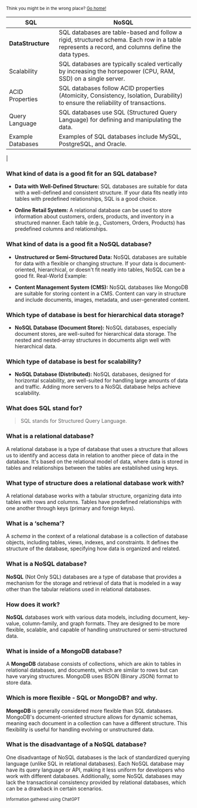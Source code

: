 <sub>Think you might be in the wrong place? [Go home!](../README.md)</sub>

| SQL      | NoSQL |
| ----------- | ----------- |
| __DataStructure__      | SQL databases are table-based and follow a rigid, structured schema. Each row in a table represents a record, and columns define the data types.
| Scalability   | SQL databases are typically scaled vertically by increasing the horsepower (CPU, RAM, SSD) on a single server.
| ACID Properties   | SQL databases follow ACID properties (Atomicity, Consistency, Isolation, Durability) to ensure the reliability of transactions.
|Query Language   | SQL databases use SQL (Structured Query Language) for defining and manipulating the data.
| Example Databases | Examples of SQL databases include MySQL, PostgreSQL, and Oracle.
   |



### What kind of data is a good fit for an SQL database?

* __Data with Well-Defined Structure:__ SQL databases are suitable for data with a well-defined and consistent structure. If your data fits neatly into tables with predefined relationships, SQL is a good choice.

* __Online Retail System:__ A relational database can be used to store information about customers, orders, products, and inventory in a structured manner. Each table (e.g., Customers, Orders, Products) has predefined columns and relationships.



### What kind of data is a good fit a NoSQL database?

* __Unstructured or Semi-Structured Data:__ NoSQL databases are suitable for data with a flexible or changing structure. If your data is document-oriented, hierarchical, or doesn't fit neatly into tables, NoSQL can be a good fit.
Real-World Example:

* __Content Management System (CMS):__ NoSQL databases like MongoDB are suitable for storing content in a CMS. Content can vary in structure and include documents, images, metadata, and user-generated content.



### Which type of database is best for hierarchical data storage?

* __NoSQL Database (Document Store):__ NoSQL databases, especially document stores, are well-suited for hierarchical data storage. The nested and nested-array structures in documents align well with hierarchical data.

### Which type of database is best for scalability?

* __NoSQL Database (Distributed):__ NoSQL databases, designed for horizontal scalability, are well-suited for handling large amounts of data and traffic. Adding more servers to a NoSQL database helps achieve scalability.



### What does SQL stand for?

> SQL stands for Structured Query Language.

### What is a relational database?

A relational database is a type of database that uses a structure that allows us to identify and access data in relation to another piece of data in the database. It's based on the relational model of data, where data is stored in tables and relationships between the tables are established using keys.

### What type of structure does a relational database work with?

A relational database works with a tabular structure, organizing data into tables with rows and columns. Tables have predefined relationships with one another through keys (primary and foreign keys).

### What is a ‘schema’?

A _schema_ in the context of a relational database is a collection of database objects, including tables, views, indexes, and constraints. It defines the structure of the database, specifying how data is organized and related.

### What is a NoSQL database?

__NoSQL__ (Not Only SQL) databases are a type of database that provides a mechanism for the storage and retrieval of data that is modeled in a way other than the tabular relations used in relational databases.

### How does it work?

__NoSQL__ databases work with various data models, including document, key-value, column-family, and graph formats. They are designed to be more flexible, scalable, and capable of handling unstructured or semi-structured data.

### What is inside of a MongoDB database?

A __MongoDB__ database consists of collections, which are akin to tables in relational databases, and documents, which are similar to rows but can have varying structures. MongoDB uses BSON (Binary JSON) format to store data.

### Which is more flexible - SQL or MongoDB? and why.

__MongoDB__ is generally considered more flexible than SQL databases. MongoDB's document-oriented structure allows for dynamic schemas, meaning each document in a collection can have a different structure. This flexibility is useful for handling evolving or unstructured data.
### What is the disadvantage of a NoSQL database?

One disadvantage of NoSQL databases is the lack of standardized querying language (unlike SQL in relational databases). Each NoSQL database may have its query language or API, making it less uniform for developers who work with different databases. Additionally, some NoSQL databases may lack the transactional consistency provided by relational databases, which can be a drawback in certain scenarios.

<sub>Information gathered using ChatGPT</sub>